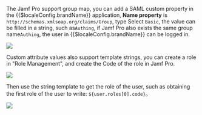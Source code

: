 <IntegrationDetailCard title="How do I login that there is no user in Jamf Pro?">

The Jamf Pro support group map, you can add a SAML custom property in the {{$localeConfig.brandName}} application, **Name property** is `http://schemas.xmlsoap.org/claims/Group`, type Select `Basic`, the value can be filled in a string, such as`Authing`, if Jamf Pro also exists the same group name`Authing`, the user in {{$localeConfig.brandName}} can be logged in.

![](~@imagesZhCn/integration/jamf/4-1.png)

Custom attribute values also support template strings, you can create a role in "Role Management", and create the Code of the role in Jamf Pro.

![](~@imagesZhCn/integration/jamf/4-2.png)

Then use the string template to get the role of the user, such as obtaining the first role of the user to write: `${user.roles[0].code}`。

![](~@imagesZhCn/integration/jamf/4-3.png)

</IntegrationDetailCard>
